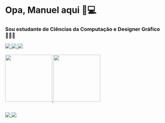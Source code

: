 # Opa, Manuel aqui 👻💻
### Sou estudante de Ciências da Computação e Designer Gráfico 👨🏼‍💻

<a href="https://www.instagram.com/1manuelc/" alt="Instagram">
<img src="https://img.shields.io/badge/-Instagram-C13584?style=for-the-badge&logo=Instagram&logoColor=FFFFFF"/>
</a>
  
<a href="https://www.linkedin.com/in/1manuelc" alt="Linkedin">
<img src="https://img.shields.io/badge/-Linkedin-0072b1?style=for-the-badge&logo=Linkedin&logoColor=FFFFFF"/>
</a>
  
<a href = "mailto:manuelwn21@gmail.com">
<img src="https://img.shields.io/badge/-Gmail-%23333?style=for-the-badge&logo=gmail&logoColor=white" target="_blank">
</a>
<br><br>

<div align="left">
  <a href="https://github.com/1manuelc">
  <img height="150em" src="https://github-readme-stats-git-masterrstaa-rickstaa.vercel.app/api?username=1manuelc&show_icons=true&theme=github_dark&include_all_commits=true&count_private=true"/>
    <img height="150em" src="https://github-readme-stats-git-masterrstaa-rickstaa.vercel.app/api/top-langs/?username=1manuelc&layout=compact&langs_count=7&theme=github_dark"/>
</div>

<br>

<p align="left">
  <a href="https://skillicons.dev">
    <img src="https://skillicons.dev/icons?i=c,java,js,html,css&theme=dark" />
    <img src="https://skillicons.dev/icons?i=ps,ai,figma" />
  </a>
</p>
